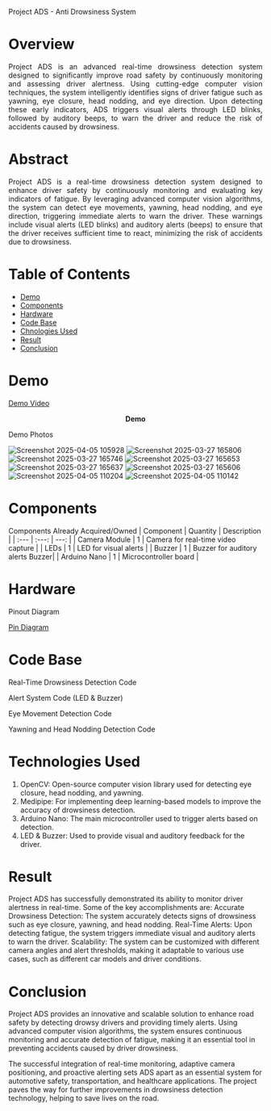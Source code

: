  Project ADS - Anti Drowsiness System
# Overview
<p align="justify">
Project ADS is an advanced real-time drowsiness detection system designed to significantly improve road safety by continuously monitoring and assessing driver alertness. Using cutting-edge computer vision techniques, the system intelligently identifies signs of driver fatigue such as yawning, eye closure, head nodding, and eye direction. Upon detecting these early indicators, ADS triggers visual alerts through LED blinks, followed by auditory beeps, to warn the driver and reduce the risk of accidents caused by drowsiness.

# Abstract
<p align="justify">
Project ADS is a real-time drowsiness detection system designed to enhance driver safety by continuously monitoring and evaluating key indicators of fatigue. By leveraging advanced computer vision algorithms, the system can detect eye movements, yawning, head nodding, and eye direction, triggering immediate alerts to warn the driver. These warnings include visual alerts (LED blinks) and auditory alerts (beeps) to ensure that the driver receives sufficient time to react, minimizing the risk of accidents due to drowsiness.

# Table of Contents
- [Demo](#Demo)
- [Components](#Comopnets)
- [Hardware](#Hardware)
- [Code Base](#Code-Base)
- [Chnologies Used](#Chnologies-Used)
- [Result](#Result)
- [Conclusion](#Conclusion)


# Demo
[Demo Video](https://github.com/user-attachments/assets/3f30bb0d-1ed4-42ee-8f16-855bc9e00457)
<p align="center"><b>Demo</b></p>

Demo Photos

![Screenshot 2025-04-05 105928](https://github.com/user-attachments/assets/dcd683c8-551a-456a-95a5-ea1468ffaa7a)
![Screenshot 2025-03-27 165806](https://github.com/user-attachments/assets/3d962934-9445-4580-9528-d630faa814aa)
![Screenshot 2025-03-27 165746](https://github.com/user-attachments/assets/712d042c-a9e0-4adb-a814-e86aa1783bbb)
![Screenshot 2025-03-27 165653](https://github.com/user-attachments/assets/fd053aca-a03b-446f-8169-64ddc56432c3)
![Screenshot 2025-03-27 165637](https://github.com/user-attachments/assets/c29f85ad-f4b9-45b6-bb2e-1227e965481b)
![Screenshot 2025-03-27 165606](https://github.com/user-attachments/assets/c414e185-de8b-4164-b3d0-05d26ead6232)
![Screenshot 2025-04-05 110204](https://github.com/user-attachments/assets/40809221-329c-4bf2-a58a-01133809ebba)
![Screenshot 2025-04-05 110142](https://github.com/user-attachments/assets/6affda22-bec6-447d-acd9-9b3463d2a5d6)


# Components
Components Already Acquired/Owned
| Component | Quantity | Description |
| :---         |     :---:      |          ---: |
| Camera Module	| 1 | 	Camera for real-time video capture | 
| LEDs |	1	| LED for visual alerts | 
| Buzzer	| 1 |	Buzzer for auditory alerts	Buzzer| 
| Arduino Nano	| 1	| Microcontroller board | 

# Hardware
Pinout Diagram

[Pin Diagram](https://github.com/user-attachments/assets/2b2fc59a-0da8-45d8-b7fb-86028eccfc35)


# Code Base
Real-Time Drowsiness Detection Code

Alert System Code (LED & Buzzer)

Eye Movement Detection Code

Yawning and Head Nodding Detection Code

# Technologies Used
1. OpenCV: Open-source computer vision library used for detecting eye closure, head nodding, and yawning.
2. Medipipe: For implementing deep learning-based models to improve the accuracy of drowsiness detection.
3. Arduino Nano: The main microcontroller used to trigger alerts based on detection.
4. LED & Buzzer: Used to provide visual and auditory feedback for the driver.


# Result
Project ADS has successfully demonstrated its ability to monitor driver alertness in real-time. Some of the key accomplishments are:
Accurate Drowsiness Detection: The system accurately detects signs of drowsiness such as eye closure, yawning, and head nodding.
Real-Time Alerts: Upon detecting fatigue, the system triggers immediate visual and auditory alerts to warn the driver.
Scalability: The system can be customized with different camera angles and alert thresholds, making it adaptable to various use cases, such as different car models and driver conditions.

# Conclusion
Project ADS provides an innovative and scalable solution to enhance road safety by detecting drowsy drivers and providing timely alerts. Using advanced computer vision algorithms, the system ensures continuous monitoring and accurate detection of fatigue, making it an essential tool in preventing accidents caused by driver drowsiness.

The successful integration of real-time monitoring, adaptive camera positioning, and proactive alerting sets ADS apart as an essential system for automotive safety, transportation, and healthcare applications. The project paves the way for further improvements in drowsiness detection technology, helping to save lives on the road.
